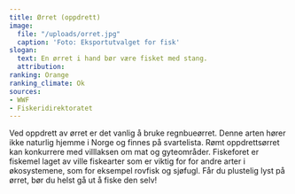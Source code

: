```yaml
---
title: Ørret (oppdrett)
image:
  file: "/uploads/orret.jpg"
  caption: 'Foto: Eksportutvalget for fisk'
slogan: 
  text: En ørret i hand bør være fisket med stang.
  attribution: 
ranking: Orange
ranking_climate: Ok
sources:
- WWF
- Fiskeridirektoratet
---
```


Ved oppdrett av ørret er det vanlig å bruke regnbueørret. Denne arten hører ikke naturlig hjemme i Norge og finnes på svartelista. Rømt oppdrettsørret kan konkurrere med villlaksen om mat og gyteområder. Fiskeforet er fiskemel laget av ville fiskearter som er viktig for for andre arter i økosystemene, som for eksempel rovfisk og sjøfugl. Får du plustelig lyst på ørret, bør du helst gå ut å fiske den selv!
